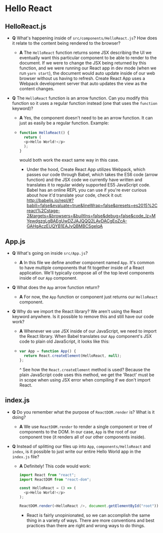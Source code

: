 # Hello React

## HelloReact.js

* **Q** What's happening inside of `src/components/HelloReact.js`? How does it relate to the content being rendered to the browser?

  * **A** The `HelloReact` function returns some JSX describing the UI we eventually want this particular component to be able to render to the document. If we were to change the JSX being returned by this function, and we were running our React app in dev mode (when we run `yarn start`), the document would auto update inside of our web browser without us having to refresh. Create React App uses a Webpack development server that auto updates the view as the content changes.

* **Q** The `HelloReact` function is an arrow function. Can you modify this function so it uses a regular function instead (one that uses the `function` keyword)?

  * **A** Yes, the component doesn't need to be an arrow function. It can just as easily be a regular function. Example:

  * ```js
    function HelloReact() {
      return (
      <p>Hello World!</p>
      );
    }
    ```
    would both work the exact same way in this case.
    * Under the hood, Create React App utilizes Webpack, which passes our code through Babel, which takes the ES6 code (arrow function) and the JSX code we currently have written and translates it to regular widely supported ES5 JavaScript code. Babel has an online REPL you can use if you're ever curious about how it'd translate your code, check it out: <http://babeljs.io/repl/#?babili=false&evaluate=true&lineWrap=false&presets=es2015%2Creact%2Cstage-2&targets=&browsers=&builtIns=false&debug=false&code_lz=MYewdgzgLgBAEgUwDZJAJQQQ2LAvDACgEoZcA-GAHgAczEUQYB1EAJyQBMBCSgelqA>

## App.js

* **Q** What's going on inside `src/App.js`?

  * **A** In this file we define another component named `App`. It's common to have multiple components that fit together inside of a React application. We'll typically compose all of the top level components inside of our `App` component.

* **Q** What does the `App` arrow function return?

  * **A** For now, the `App` function or component just returns our `HelloReact` component.

* **Q** Why do we import the React library? We aren't using the React keyword anywhere. Is it possible to remove this and still have our code work?

  * **A** Whenever we use JSX inside of our JavaScript, we need to import the React library. When Babel translates our `App` component's JSX code to plain old JavaScript, it looks like this:

  * ```js
    var App = function App() {
      return React.createElement(HelloReact, null);
    };
    ```

    ^ See how the `React.createElement` method is used? Because the plain JavaScript code uses this method, we get the 'React' must be in scope when using JSX error when compiling if we don't import React.

## index.js

* **Q** Do you remember what the purpose of `ReactDOM.render` is? What is it doing?

  * **A** We use `ReactDOM.render` to render a single component or tree of components to the DOM. In our case, `App` is the root of our component tree (it renders all of our other components inside).

* **Q**  Instead of splitting our files up into `App`, `components/HelloReact` and `index`, is it possible to just write our entire Hello World app in the `index.js` file?

  * **A** Definitely! This code would work:

    ```js
    import React from "react";
    import ReactDOM from "react-dom";

    const HelloReact = () => (
      <p>Hello World!</p>
    );

    ReactDOM.render(<HelloReact />, document.getElementById("root"));
    ```

    * React is fairly unopinionated, so we can accomplish the same thing in a variety of ways. There are more conventions and best practices than there are right and wrong ways to do things.
